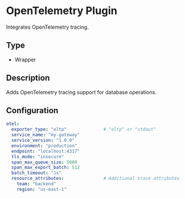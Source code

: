 # OpenTelemetry Plugin

Integrates OpenTelemetry tracing.

## Type
- Wrapper

## Description
Adds OpenTelemetry tracing support for database operations.

## Configuration

```yaml
otel:
  exporter_type: "oltp"              # "oltp" or "stdout"
  service_name: "my-gateway"
  service_version: "1.0.0"
  environment: "production"
  endpoint: "localhost:4317"
  tls_mode: "insecure"
  span_max_queue_size: 5000
  span_max_export_batch: 512
  batch_timeout: "1s"
  resource_attributes:               # Additional trace attributes
    team: "backend"
    region: "us-east-1"
``` 